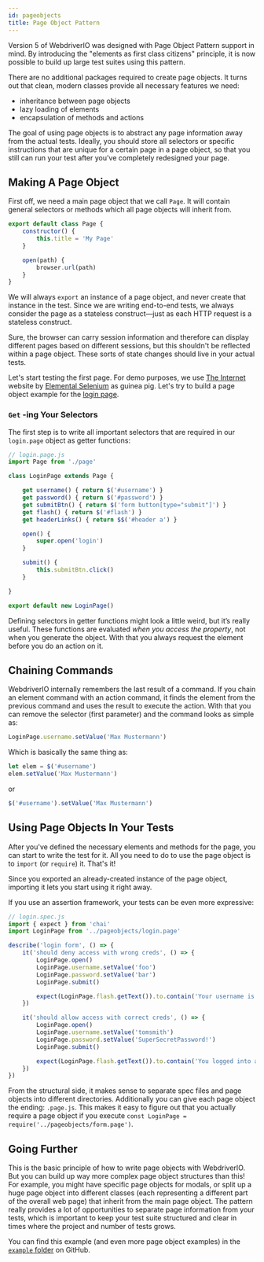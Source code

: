 ```yaml
---
id: pageobjects
title: Page Object Pattern
---
```


Version 5 of WebdriverIO was designed with Page Object Pattern support in mind. By introducing the "elements as first class citizens" principle, it is now possible to build up large test suites using this pattern. 

There are no additional packages required to create page objects. It turns out that clean, modern classes provide all necessary features we need:

- inheritance between page objects
- lazy loading of elements
- encapsulation of methods and actions

The goal of using page objects is to abstract any page information away from the actual tests. Ideally, you should store all selectors or specific instructions that are unique for a certain page in a page object, so that you still can run your test after you've completely redesigned your page.

## Making A Page Object

First off, we need a main page object that we call `Page`. It will contain general selectors or methods which all page objects will inherit from. 

```js
export default class Page {
    constructor() {
        this.title = 'My Page'
    }

    open(path) {
        browser.url(path)
    }
}
```

We will always `export` an instance of a page object, and never create that instance in the test. Since we are writing end-to-end tests, we always consider the page as a stateless construct&mdash;just as each HTTP request is a stateless construct.

Sure, the browser can carry session information and therefore can display different pages based on different sessions, but this shouldn't be reflected within a page object. These sorts of state changes should live in your actual tests.

Let's start testing the first page. For demo purposes, we use [The Internet](http://the-internet.herokuapp.com) website by [Elemental Selenium](http://elementalselenium.com) as guinea pig. Let's try to build a page object example for the [login page](http://the-internet.herokuapp.com/login). 

### `Get` -ing Your Selectors

The first step is to write all important selectors that are required in our `login.page` object as getter functions:

```js
// login.page.js
import Page from './page'

class LoginPage extends Page {

    get username() { return $('#username') }
    get password() { return $('#password') }
    get submitBtn() { return $('form button[type="submit"]') }
    get flash() { return $('#flash') }
    get headerLinks() { return $$('#header a') }

    open() {
        super.open('login')
    }

    submit() {
        this.submitBtn.click()
    }

}

export default new LoginPage()
```

Defining selectors in getter functions might look a little weird, but it’s really useful. These functions are evaluated _when you access the property_, not when you generate the object. With that you always request the element before you do an action on it.

## Chaining Commands

WebdriverIO internally remembers the last result of a command. If you chain an element command with an action command, it finds the element from the previous command and uses the result to execute the action. With that you can remove the selector (first parameter) and the command looks as simple as:

```js
LoginPage.username.setValue('Max Mustermann')
```

Which is basically the same thing as:

```js
let elem = $('#username')
elem.setValue('Max Mustermann')
```

or

```js
$('#username').setValue('Max Mustermann')
```

## Using Page Objects In Your Tests

After you've defined the necessary elements and methods for the page, you can start to write the test for it. All you need to do to use the page object is to `import` (or `require`) it. That's it! 

Since you exported an already-created instance of the page object, importing it lets you start using it right away. 

If you use an assertion framework, your tests can be even more expressive:

```js
// login.spec.js
import { expect } from 'chai'
import LoginPage from '../pageobjects/login.page'

describe('login form', () => {
    it('should deny access with wrong creds', () => {
        LoginPage.open()
        LoginPage.username.setValue('foo')
        LoginPage.password.setValue('bar')
        LoginPage.submit()

        expect(LoginPage.flash.getText()).to.contain('Your username is invalid!')
    })

    it('should allow access with correct creds', () => {
        LoginPage.open()
        LoginPage.username.setValue('tomsmith')
        LoginPage.password.setValue('SuperSecretPassword!')
        LoginPage.submit()

        expect(LoginPage.flash.getText()).to.contain('You logged into a secure area!')
    })
})
```

From the structural side, it makes sense to separate spec files and page objects into different directories. Additionally you can give each page object the ending: `.page.js`. This makes it easy to figure out that you actually require a page object if you execute `const LoginPage = require('../pageobjects/form.page')`.

## Going Further

This is the basic principle of how to write page objects with WebdriverIO. But you can build up way more complex page object structures than this! For example, you might have specific page objects for modals, or split up a huge page object into different classes (each representing a different part of the overall web page) that inherit from the main page object. The pattern really provides a lot of opportunities to separate page information from your tests, which is important to keep your test suite structured and clear in times where the project and number of tests grows.

You can find this example (and even more page object examples) in the [`example` folder](https://github.com/webdriverio/webdriverio/tree/master/examples/pageobject) on GitHub.
